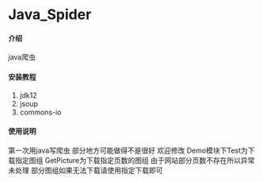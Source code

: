 # Java_Spider

#### 介绍
java爬虫


#### 安装教程

1.  jdk12
2.  jsoup
3.  commons-io

#### 使用说明
第一次用java写爬虫 部分地方可能做得不是很好 欢迎修改
Demo模块下Test为下载指定图组
GetPicture为下载指定页数的图组
由于网站部分页数不存在所以异常未处理 部分图组如果无法下载请使用指定下载即可
